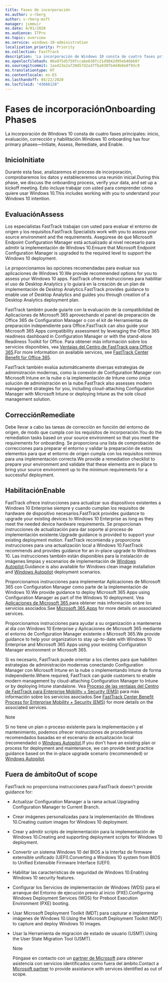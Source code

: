 ```yaml
---
title: Fases de incorporación
ms.author: v-rberg
author: v-rberg-msft
manager: jimmuir
ms.date: 4/01/2020
ms.audience: ITPro
ms.topic: overview
ms.service: windows-10-administration
localization_priority: Priority
ms.collection: FastTrack
description: 'La incorporación de Windows 10 consta de cuatro fases principales: inicio, evaluación, corrección y habilitación.'
ms.openlocfilehash: 06a975d5759fccabe638fc21d9042d95eb46bb07
ms.sourcegitcommit: 1aa423e2a720d57d2a37fba930fb4d4b0e8f93c9
ms.translationtype: HT
ms.contentlocale: es-ES
ms.lasthandoff: 04/22/2020
ms.locfileid: "43666128"
---
```

# <a name="onboarding-phases"></a><span data-ttu-id="4438d-103">Fases de incorporación</span><span class="sxs-lookup"><span data-stu-id="4438d-103">Onboarding Phases</span></span>

<span data-ttu-id="4438d-104">La incorporación de Windows 10 consta de cuatro fases principales: inicio, evaluación, corrección y habilitación.</span><span class="sxs-lookup"><span data-stu-id="4438d-104">Windows 10 onboarding has four primary phases—Initiate, Assess, Remediate, and Enable.</span></span>

## <a name="initiate"></a><span data-ttu-id="4438d-105">Inicio</span><span class="sxs-lookup"><span data-stu-id="4438d-105">Initiate</span></span>

<span data-ttu-id="4438d-106">Durante esta fase, analizaremos el proceso de incorporación, comprobaremos los datos y estableceremos una reunión inicial.</span><span class="sxs-lookup"><span data-stu-id="4438d-106">During this phase, we discuss the onboarding process, verify your data, and set up a kickoff meeting.</span></span> <span data-ttu-id="4438d-107">Esto incluye trabajar con usted para comprender cómo quiere usar Windows 10.</span><span class="sxs-lookup"><span data-stu-id="4438d-107">This includes working with you to understand your Windows 10 intention.</span></span>

## <a name="assess"></a><span data-ttu-id="4438d-108">Evaluación</span><span class="sxs-lookup"><span data-stu-id="4438d-108">Assess</span></span>

<span data-ttu-id="4438d-109">Los especialistas FastTrack trabajan con usted para evaluar el entorno de origen y los requisitos.</span><span class="sxs-lookup"><span data-stu-id="4438d-109">FastTrack Specialists work with you to assess your source environment and the requirements.</span></span> <span data-ttu-id="4438d-110">Asegúrese de que Microsoft Endpoint Configuration Manager está actualizado al nivel necesario para admitir la implementación de Windows 10.</span><span class="sxs-lookup"><span data-stu-id="4438d-110">Ensure that Microsoft Endpoint Configuration Manager is upgraded to the required level to support the Windows 10 deployment.</span></span> 

<span data-ttu-id="4438d-111">Le proporcionamos las opciones recomendadas para evaluar sus aplicaciones de Windows 10.</span><span class="sxs-lookup"><span data-stu-id="4438d-111">We provide recommended options for you to assess your Windows 10 apps.</span></span> <span data-ttu-id="4438d-112">FastTrack ofrece instrucciones para habilitar el uso de Desktop Analytics y lo guiará en la creación de un plan de implementación de Desktop Analytics.</span><span class="sxs-lookup"><span data-stu-id="4438d-112">FastTrack provides guidance to enable use of Desktop Analytics and guides you through creation of a Desktop Analytics deployment plan.</span></span>

<span data-ttu-id="4438d-113">FastTrack también puede guiarle con la evaluación de la compatibilidad de Aplicaciones de Microsoft 365 aprovechando el panel de preparación de Office 365 de Configuration Manager o con el kit de Herramientas de preparación independiente para Office.</span><span class="sxs-lookup"><span data-stu-id="4438d-113">FastTrack can also guide your Microsoft 365 Apps compatibility assessment by leveraging the Office 365 readiness dashboard in Configuration Manager or with the stand-alone Readiness Toolkit for Office.</span></span> <span data-ttu-id="4438d-114">Para obtener más información sobre los servicios disponibles, vea [Ventajas del Centro de FastTrack para Office 365](O365-fasttrack-benefit-for-office-365.md).</span><span class="sxs-lookup"><span data-stu-id="4438d-114">For more information on available services, see [FastTrack Center Benefit for Office 365](O365-fasttrack-benefit-for-office-365.md).</span></span> 

<span data-ttu-id="4438d-115">FastTrack también evalúa automáticamente diversas estrategias de administración modernas, como la conexión de Configuration Manager con Microsoft Intune en la nube o la implementación de Intune como única solución de administración en la nube.</span><span class="sxs-lookup"><span data-stu-id="4438d-115">FastTrack also assesses modern management strategies for you, including cloud-attaching Configuration Manager with Microsoft Intune or deploying Intune as the sole cloud management solution.</span></span>

## <a name="remediate"></a><span data-ttu-id="4438d-116">Corrección</span><span class="sxs-lookup"><span data-stu-id="4438d-116">Remediate</span></span>

<span data-ttu-id="4438d-117">Debe llevar a cabo las tareas de corrección en función del entorno de origen, de modo que cumpla con los requisitos de incorporación.</span><span class="sxs-lookup"><span data-stu-id="4438d-117">You do the remediation tasks based on your source environment so that you meet the requirements for onboarding.</span></span> <span data-ttu-id="4438d-118">Se proporciona una lista de comprobación de correcciones para preparar el entorno y validar la preparación de estos elementos para que el entorno de origen cumpla con los requisitos mínimos para una implementación correcta.</span><span class="sxs-lookup"><span data-stu-id="4438d-118">We provide a remediation checklist to prepare your environment and validate that these elements are in place to bring your source environment up to the minimum requirements for a successful deployment.</span></span> 

## <a name="enable"></a><span data-ttu-id="4438d-119">Habilitación</span><span class="sxs-lookup"><span data-stu-id="4438d-119">Enable</span></span>

<span data-ttu-id="4438d-120">FastTrack ofrece instrucciones para actualizar sus dispositivos existentes a Windows 10 Enterprise siempre y cuando cumplan los requisitos de hardware de dispositivo necesarios.</span><span class="sxs-lookup"><span data-stu-id="4438d-120">FastTrack provides guidance to upgrade your existing devices to Windows 10 Enterprise as long as they meet the needed device hardware requirements.</span></span> <span data-ttu-id="4438d-121">Se proporcionan instrucciones de actualización para dar soporte al proceso de implementación existente.</span><span class="sxs-lookup"><span data-stu-id="4438d-121">Upgrade guidance is provided to support your existing deployment motion.</span></span> <span data-ttu-id="4438d-122">FastTrack recomienda y proporciona instrucciones para una actualización local a Windows 10.</span><span class="sxs-lookup"><span data-stu-id="4438d-122">FastTrack recommends and provides guidance for an in-place upgrade to Windows 10.</span></span> <span data-ttu-id="4438d-123">Las instrucciones también están disponibles para la instalación de imágenes limpias y escenarios de implementación de [Windows Autopilot](EMS-onboarding-phases.md#windows-autopilot).</span><span class="sxs-lookup"><span data-stu-id="4438d-123">Guidance is also available for Windows clean image installation and [Windows Autopilot](EMS-onboarding-phases.md#windows-autopilot) deployment scenarios.</span></span> 

<span data-ttu-id="4438d-124">Proporcionamos instrucciones para implementar Aplicaciones de Microsoft 365 con Configuration Manager como parte de la implementación de Windows 10.</span><span class="sxs-lookup"><span data-stu-id="4438d-124">We provide guidance to deploy Microsoft 365 Apps using Configuration Manager as part of the Windows 10 deployment.</span></span> <span data-ttu-id="4438d-125">Vea [Aplicaciones de Microsoft 365 ](O365-onboarding-and-migration.md#microsoft-365-apps) para obtener más información sobre los servicios asociados.</span><span class="sxs-lookup"><span data-stu-id="4438d-125">See [Microsoft 365 Apps](O365-onboarding-and-migration.md#microsoft-365-apps) for more details on associated services.</span></span>

<span data-ttu-id="4438d-126">Proporcionamos instrucciones para ayudar a su organización a mantenerse al día con Windows 10 Enterprise y Aplicaciones de Microsoft 365 mediante el entorno de Configuration Manager existente o Microsoft 365.</span><span class="sxs-lookup"><span data-stu-id="4438d-126">We provide guidance to help your organization to stay up-to-date with Windows 10 Enterprise and Microsoft 365 Apps using your existing Configuration Manager environment or Microsoft 365.</span></span>

<span data-ttu-id="4438d-127">Si es necesario, FastTrack puede orientar a los clientes para que habiliten estrategias de administración modernas conectando Configuration Manager con Microsoft Intune en la nube o implementando Intune de forma independiente.</span><span class="sxs-lookup"><span data-stu-id="4438d-127">Where required, FastTrack can guide customers to enable modern management by cloud-attaching Configuration Manager to Intune or by deploying Intune standalone.</span></span> <span data-ttu-id="4438d-128">Vea [Proceso de las ventajas del Centro de FastTrack para Enterprise Mobility + Security (EMS)](EMS-fasttrack-process.md) para más información sobre los servicios asociados.</span><span class="sxs-lookup"><span data-stu-id="4438d-128">See [FastTrack Center Benefit Process for Enterprise Mobility + Security (EMS)](EMS-fasttrack-process.md) for more details on the associated services.</span></span>

> [!NOTE]
> <span data-ttu-id="4438d-129">Si no tiene un plan o proceso existente para la implementación y el mantenimiento, podemos ofrecer instrucciones de procedimientos recomendados basadas en el escenario de actualización local (recomendado) o [Windows Autopilot](EMS-onboarding-phases.md#windows-autopilot).</span><span class="sxs-lookup"><span data-stu-id="4438d-129">If you don't have an existing plan or process for deployment and maintenance, we can provide best practice guidance based on the in-place upgrade scenario (recommended) or [Windows Autopilot](EMS-onboarding-phases.md#windows-autopilot).</span></span>

## <a name="out-of-scope"></a><span data-ttu-id="4438d-130">Fuera de ámbito</span><span class="sxs-lookup"><span data-stu-id="4438d-130">Out of scope</span></span>

<span data-ttu-id="4438d-131">FastTrack no proporciona instrucciones para:</span><span class="sxs-lookup"><span data-stu-id="4438d-131">FastTrack doesn't provide guidance for:</span></span>

- <span data-ttu-id="4438d-132">Actualizar Configuration Manager a la rama actual.</span><span class="sxs-lookup"><span data-stu-id="4438d-132">Upgrading Configuration Manager to Current Branch.</span></span>
- <span data-ttu-id="4438d-133">Crear imágenes personalizadas para la implementación de Windows 10.</span><span class="sxs-lookup"><span data-stu-id="4438d-133">Creating custom images for Windows 10 deployment.</span></span>
- <span data-ttu-id="4438d-134">Crear y admitir scripts de implementación para la implementación de Windows 10.</span><span class="sxs-lookup"><span data-stu-id="4438d-134">Creating and supporting deployment scripts for Windows 10 deployment.</span></span>
- <span data-ttu-id="4438d-135">Convertir un sistema Windows 10 del BIOS a la Interfaz de firmware extensible unificado (UEFI).</span><span class="sxs-lookup"><span data-stu-id="4438d-135">Converting a Windows 10 system from BIOS to Unified Extensible Firmware Interface (UEFI).</span></span>
- <span data-ttu-id="4438d-136">Habilitar las características de seguridad de Windows 10.</span><span class="sxs-lookup"><span data-stu-id="4438d-136">Enabling Windows 10 security features.</span></span> 
- <span data-ttu-id="4438d-137">Configurar los Servicios de implementación de Windows (WDS) para el arranque del Entorno de ejecución previo al inicio (PXE).</span><span class="sxs-lookup"><span data-stu-id="4438d-137">Configuring Windows Deployment Services (WDS) for Preboot Execution Environment (PXE) booting.</span></span>
- <span data-ttu-id="4438d-138">Usar Microsoft Deployment Toolkit (MDT) para capturar e implementar imágenes de Windows 10.</span><span class="sxs-lookup"><span data-stu-id="4438d-138">Using the Microsoft Deployment Toolkit (MDT) to capture and deploy Windows 10 images.</span></span>
- <span data-ttu-id="4438d-139">Usar la Herramienta de migración de estado de usuario (USMT).</span><span class="sxs-lookup"><span data-stu-id="4438d-139">Using the User State Migration Tool (USMT).</span></span>

  > [!NOTE]
  > <span data-ttu-id="4438d-140">Póngase en contacto con un [partner de Microsoft](https://go.microsoft.com/fwlink/?linkid=2080150) para obtener asistencia con servicios identificados como fuera del ámbito.</span><span class="sxs-lookup"><span data-stu-id="4438d-140">Contact a [Microsoft partner](https://go.microsoft.com/fwlink/?linkid=2080150) to provide assistance with services identified as out of scope.</span></span>

 